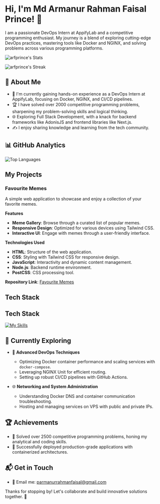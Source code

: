 # Hi, I'm Md Armanur Rahman Faisal Prince! 👋

I am a passionate DevOps Intern at AppifyLab and a competitive programming enthusiast. My journey is a blend of exploring cutting-edge DevOps practices, mastering tools like Docker and NGINX, and solving problems across various programming platforms.

![arfprince's Stats](https://github-readme-stats.vercel.app/api?username=arfprince&theme=vue-dark&show_icons=true&hide_border=true&count_private=true)

![arfprince's Streak](https://streak-stats.demolab.com?user=arfprince&theme=vue-dark&hide_border=true)

## 🚀 About Me

- 🔭 I'm currently gaining hands-on experience as a DevOps Intern at AppifyLab, focusing on Docker, NGINX, and CI/CD pipelines.
- 🏆 I have solved over 2000 competitive programming problems, sharpening my problem-solving skills and logical thinking.
- 🌐 Exploring Full Stack Development, with a knack for backend frameworks like AdonisJS and frontend libraries like Next.js.
- ✍️ I enjoy sharing knowledge and learning from the tech community.

## 📊 GitHub Analytics

![Top Languages](https://github-readme-stats.vercel.app/api/top-langs/?username=arfprince&layout=compact&theme=vue-dark&hide_border=true)

## My Projects

### Favourite Memes

A simple web application to showcase and enjoy a collection of your favorite memes.

**Features**
- **Meme Gallery**: Browse through a curated list of popular memes.
- **Responsive Design**: Optimized for various devices using Tailwind CSS.
- **Interactive UI**: Engage with memes through a user-friendly interface.

**Technologies Used**
- **HTML**: Structure of the web application.
- **CSS**: Styling with Tailwind CSS for responsive design.
- **JavaScript**: Interactivity and dynamic content management.
- **Node.js**: Backend runtime environment.
- **PostCSS**: CSS processing tool.

**Repository Link**: [Favourite Memes](https://github.com/arfprince/Favourite-Memes)

## Tech Stack

## Tech Stack

[![My Skills](https://skillicons.dev/icons?i=docker,nginx,nodejs,react,js,html,css,postgres,cplusplus,c,nextjs,linux,mysql,sublime,vscode,git,github)](https://skillicons.dev)


## 🌱 Currently Exploring

- 🚀 **Advanced DevOps Techniques**
  - Optimizing Docker container performance and scaling services with `docker-compose`.
  - Leveraging NGINX Unit for efficient routing.
  - Setting up robust CI/CD pipelines with GitHub Actions.

- 🌐 **Networking and System Administration**
  - Understanding Docker DNS and container communication troubleshooting.
  - Hosting and managing services on VPS with public and private IPs.

## 🏆 Achievements

- 🌟 Solved over 2500 competitive programming problems, honing my analytical and coding skills.
- 🎉 Successfully deployed production-grade applications with containerized architectures.

## 📬 Get in Touch

- 📧 Email me: parmanurrahmanfaisal@gmail.com  

Thanks for stopping by! Let's collaborate and build innovative solutions together. 🚀
